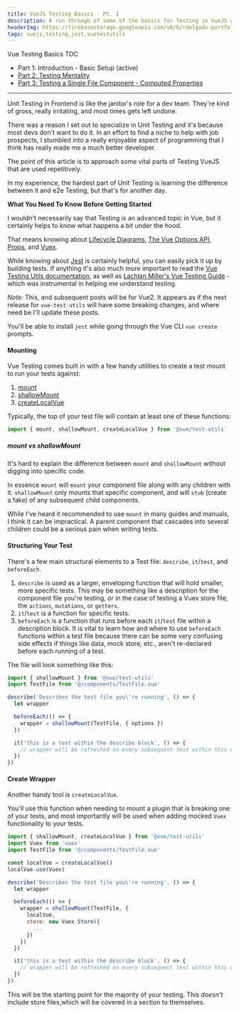 ```yaml
---
title: VueJS Testing Basics - Pt. 1
description: A run through of some of the basics for Testing in VueJS with Jest
headerImg: https://firebasestorage.googleapis.com/v0/b/rdelgado-portfolio.appspot.com/o/articles%2Fnov-2020%2Fvuejs-testing-jest-basics.jpg?alt=media&token=be82c8e1-ee7c-4e9c-91ec-2451dc9f7978
tags: vuejs,testing,jest,vuetestutils
---
```


Vue Testing Basics TOC
* Part 1: Introduction - Basic Setup (active)
* [Part 2: Testing Mentality](/articles/testing-mentality)
* [Part 3: Testing a Single File Component - Computed Properties](/articles/vuejs-testing-single-file-components)

---


Unit Testing in Frontend is like the janitor's role for a dev team. They're kind of gross, really irritating, and most times gets left undone.

There was a reason I set out to specialize in Unit Testing and it's because most devs don't want to do it. In an effort to find a niche to help with job prospects, I stumbled into a really enjoyable aspect of programming that I think has really made me a much better developer.

The point of this article is to approach some vital parts of Testing VueJS that are used repetitively.

In my experience, the hardest part of Unit Testing is learning the difference between it and e2e Testing, but that's for another day.

__What You Need To Know Before Getting Started__

I wouldn't necessarily say that Testing is an advanced topic in Vue, but it certainly helps to know what happens a bit under the hood.

That means knowing about [Lifecycle Diagrams](https://vuejs.org/v2/guide/instance.html#Lifecycle-Diagram), [The Vue Options API](https://vuejs.org/v2/api/#Options-Data), [Props](https://vuejs.org/v2/api/?#props), and [Vuex](https://vuex.vuejs.org/).

While knowing about [Jest](https://jestjs.io/) is certainly helpful, you can easily pick it up by building tests. If anything it's also much more important to read the [Vue Testing Utils documentation](https://vue-test-utils.vuejs.org/), as well as [Lachlan Miller's Vue Testing Guide](https://lmiller1990.github.io/vue-testing-handbook/) - which was instrumental in helping me understand testing.

_Note:_ This, and subsequent posts will be for Vue2. It appears as if the next release for `vue-test-utils` will have some breaking changes, and where need be I'll update these posts.

You'll be able to install `jest` while going through the Vue CLI `vue create` prompts.

#### Mounting

Vue Testing comes built in with a few handy utilities to create a test mount to run your tests against:

1. [mount](https://vue-test-utils.vuejs.org/api/#mount)
2. [shallowMount](https://vue-test-utils.vuejs.org/api/#shallowmount)
3. [createLocalVue](https://vue-test-utils.vuejs.org/api/#createlocalvue)

Typically, the top of your test file will contain at least one of these functions:

```js
import { mount, shallowMount, createLocalVue } from '@vue/test-utils`
```

##### mount vs shallowMount

It's hard to explain the difference between `mount` and `shallowMount` without digging into specific code.

In essence `mount` will `mount` your component file along with any children with it. `shallowMount` only mounts that specific component, and will `stub` (create a fake) of any subsequent child components.

While I've heard it recommended to use `mount` in many guides and manuals, I think it can be impractical. A parent component that cascades into several children could be a serious pain when writing tests.

#### Structuring Your Test

There's a few main structural elements to a Test file: `describe`, `it`/`test`, and `beforeEach`.

1. `describe` is used as a larger, enveloping function that will hold smaller, more specific tests. This may be something like a description for the component file you're testing, or in the case of testing a Vuex store file, the `actions`, `mutations`, or `getters`.
2. `it`/`test` is a function for specific tests.
3. `beforeEach` is a function that runs before each `it`/`test` file within a description block. It is vital to learn how and where to use `beforeEach` functions within a test file because there can be some very confusing side effects if things like data, mock store, etc., aren't re-declared before each running of a test.

The file will look something like this:

```js
import { shallowMount } from '@vue/test-utils'
import TestFile from '@/components/TestFile.vue'

describe('Describes the test file you\'re running', () => {
  let wrapper

  beforeEach(() => {
    wrapper = shallowMount(TestFile, { options })
  })

  it('this is a test within the describe block', () => {
    // wrapper will be refreshed on every subsequent test within this describe
  })
})
```

#### Create Wrapper

Another handy tool is `createLocalVue`.

You'll use this function when needing to mount a plugin that is breaking one of your tests, and most importantly will be used when adding mocked `Vuex` functionality to your tests.

```js
import { shallowMount, createLocalVue } from '@vue/test-utils'
import Vuex from 'vuex'
import TestFile from '@/components/TestFile.vue'

const localVue = createLocalVue()
localVue.use(Vuex)

describe('Describes the test file you\'re running', () => {
  let wrapper

  beforeEach(() => {
    wrapper = shallowMount(TestFile, {
      localVue,
      store: new Vuex.Store({
        ...
      })
    })
  })

  it('this is a test within the describe block', () => {
    // wrapper will be refreshed on every subsequent test within this describe
  })
})
```

This will be the starting point for the majority of your testing. This _doesn't_ include store files,which will be covered in a section to themselves.
